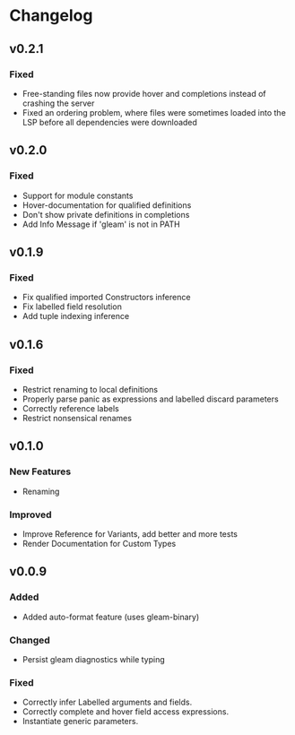 # Changelog

## v0.2.1

### Fixed
- Free-standing files now provide hover and completions instead of crashing the server
- Fixed an ordering problem, where files were sometimes loaded into the LSP before all dependencies were downloaded

## v0.2.0

### Fixed
- Support for module constants
- Hover-documentation for qualified definitions
- Don't show private definitions in completions
- Add Info Message if 'gleam' is not in PATH

## v0.1.9

### Fixed
- Fix qualified imported Constructors inference
- Fix labelled field resolution
- Add tuple indexing inference

## v0.1.6

### Fixed
- Restrict renaming to local definitions
- Properly parse panic as expressions and labelled discard parameters
- Correctly reference labels
- Restrict nonsensical  renames

## v0.1.0

### New Features

- Renaming

### Improved

- Improve Reference for Variants, add better and more tests
- Render Documentation for Custom Types

## v0.0.9

### Added

- Added auto-format feature (uses gleam-binary)

### Changed

- Persist gleam diagnostics while typing

### Fixed

- Correctly infer Labelled arguments and fields.
- Correctly complete and hover field access expressions.
- Instantiate generic parameters.
